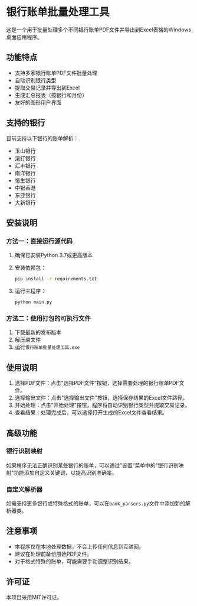 # 银行账单批量处理工具

这是一个用于批量处理多个不同银行账单PDF文件并导出到Excel表格的Windows桌面应用程序。

## 功能特点

- 支持多家银行账单PDF文件批量处理
- 自动识别银行类型
- 提取交易记录并导出到Excel
- 生成汇总报表（按银行和月份）
- 友好的图形用户界面

## 支持的银行

目前支持以下银行的账单解析：

- 玉山银行
- 渣打银行
- 汇丰银行
- 南洋银行
- 恒生银行
- 中银香港
- 东亚银行
- 大新银行

## 安装说明

### 方法一：直接运行源代码

1. 确保已安装Python 3.7或更高版本
2. 安装依赖包：

      ```bash
   pip install -r requirements.txt
      ```

3. 运行主程序：

      ```bash
   python main.py
   ```

### 方法二：使用打包的可执行文件

1. 下载最新的发布版本
2. 解压缩文件
3. 运行`银行账单批量处理工具.exe`

## 使用说明

1. 选择PDF文件：点击"选择PDF文件"按钮，选择需要处理的银行账单PDF文件。
2. 选择输出文件：点击"选择输出文件"按钮，选择保存结果的Excel文件路径。
3. 开始处理：点击"开始处理"按钮，程序将自动识别银行类型并提取交易记录。
4. 查看结果：处理完成后，可以选择打开生成的Excel文件查看结果。

## 高级功能

### 银行识别映射

如果程序无法正确识别某些银行的账单，可以通过"设置"菜单中的"银行识别映射"功能添加自定义关键词，以提高识别准确率。

### 自定义解析器

如需支持更多银行或特殊格式的账单，可以在`bank_parsers.py`文件中添加新的解析器类。

## 注意事项

- 本程序仅在本地处理数据，不会上传任何信息到互联网。
- 建议在处理前备份原始PDF文件。
- 对于格式特殊的账单，可能需要手动调整识别结果。

## 许可证

本项目采用MIT许可证。
